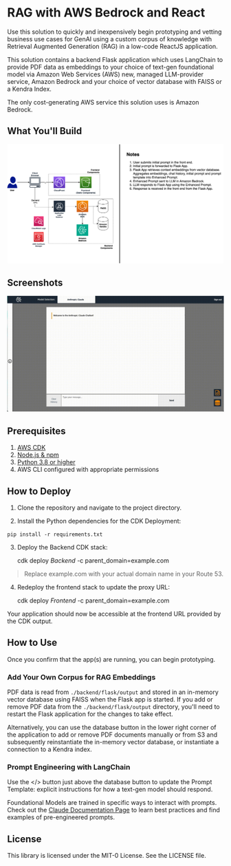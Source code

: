 # RAG with AWS Bedrock and React

Use this solution to quickly and inexpensively begin prototyping and vetting business use cases for GenAI using a custom corpus of knowledge with Retrieval Augmented Generation (RAG) in a low-code ReactJS application.

This solution contains a backend Flask application which uses LangChain to provide PDF data as embeddings to your choice of text-gen foundational model via Amazon Web Services (AWS) new, managed LLM-provider service, Amazon Bedrock and your choice of vector database with FAISS or a Kendra Index.

The only cost-generating AWS service this solution uses is Amazon Bedrock.


## What You'll Build

![Bedrock Demo Architecture](bedrock-demo-arch.png)

## Screenshots

![Bedrock Demo FrontEnd](bedrock_demo_mov.gif)

## Prerequisites

1. [AWS CDK](https://docs.aws.amazon.com/cdk/latest/guide/getting_started.html)
2. [Node.js & npm](https://docs.npmjs.com/downloading-and-installing-node-js-and-npm)
3. [Python 3.8 or higher](https://www.python.org/downloads/macos/)
4. AWS CLI configured with appropriate permissions

## How to Deploy

1. Clone the repository and navigate to the project directory.

2. Install the Python dependencies for the CDK Deployment:

  ```
  pip install -r requirements.txt
  ```

3. Deploy the Backend CDK stack:

   cdk deploy *Backend* -c parent_domain=example.com

> Replace example.com with your actual domain name in your Route 53.

4. Redeploy the frontend stack to update the proxy URL:

   cdk deploy *Frontend* -c parent_domain=example.com

Your application should now be accessible at the frontend URL provided by the CDK output.

## How to Use

Once you confirm that the app(s) are running, you can begin prototyping. 


### Add Your Own Corpus for RAG Embeddings 

PDF data is read from `./backend/flask/output` and stored in an in-memory vector database using FAISS when the Flask app is started. If you add or remove PDF data from the `./backend/flask/output` directory, you'll need to restart the Flask application for the changes to take effect.

Alternatively, you can use the database button in the lower right corner of the application to add or remove PDF documents manually or from S3 and subsequently reinstantiate the in-memory vector database, or instantiate a connection to a Kendra index. 


### Prompt Engineering with LangChain

Use the </> button just above the database button to update the Prompt Template: explicit instructions for how a text-gen model should respond.

Foundational Models are trained in specific ways to interact with prompts. Check out the [Claude Documentation Page](https://docs.anthropic.com/claude/docs) to learn best practices and find examples of pre-engineered prompts.


## License

This library is licensed under the MIT-0 License. See the LICENSE file.
